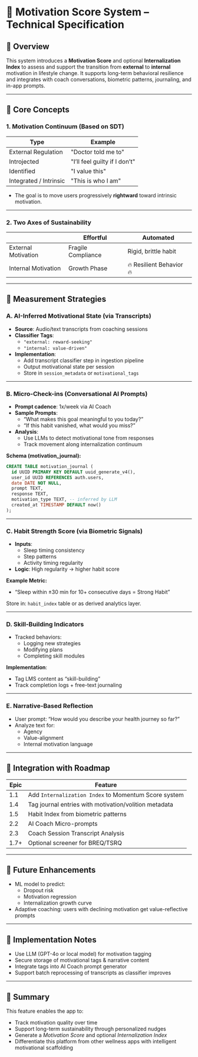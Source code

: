 # 🧠 Motivation Score System – Technical Specification

## 🎯 Overview

This system introduces a **Motivation Score** and optional **Internalization Index** to assess and support the transition from **external** to **internal** motivation in lifestyle change. It supports long-term behavioral resilience and integrates with coach conversations, biometric patterns, journaling, and in-app prompts.

---

## 🔑 Core Concepts

### 1. Motivation Continuum (Based on SDT)
| Type                   | Example                              |
|------------------------|--------------------------------------|
| External Regulation    | "Doctor told me to"                  |
| Introjected            | "I’ll feel guilty if I don’t"        |
| Identified             | "I value this"                       |
| Integrated / Intrinsic | "This is who I am"                   |

- The goal is to move users progressively **rightward** toward intrinsic motivation.

---

### 2. Two Axes of Sustainability

|                       | Effortful        | Automated            |
|-----------------------|------------------|----------------------|
| External Motivation   | Fragile Compliance | Rigid, brittle habit |
| Internal Motivation   | Growth Phase      | 🔥 Resilient Behavior 🔥 |

---

## 🧪 Measurement Strategies

### A. AI-Inferred Motivational State (via Transcripts)

- **Source**: Audio/text transcripts from coaching sessions
- **Classifier Tags**:
  - `"external: reward-seeking"`
  - `"internal: value-driven"`
- **Implementation**:
  - Add transcript classifier step in ingestion pipeline
  - Output motivational state per session
  - Store in `session_metadata` or `motivational_tags`

---

### B. Micro-Check-ins (Conversational AI Prompts)

- **Prompt cadence**: 1x/week via AI Coach
- **Sample Prompts**:
  - “What makes this goal meaningful to you today?”
  - “If this habit vanished, what would you miss?”
- **Analysis**:
  - Use LLMs to detect motivational tone from responses
  - Track movement along internalization continuum

**Schema (motivation_journal):**
```sql
CREATE TABLE motivation_journal (
  id UUID PRIMARY KEY DEFAULT uuid_generate_v4(),
  user_id UUID REFERENCES auth.users,
  date DATE NOT NULL,
  prompt TEXT,
  response TEXT,
  motivation_type TEXT, -- inferred by LLM
  created_at TIMESTAMP DEFAULT now()
);
```

---

### C. Habit Strength Score (via Biometric Signals)

- **Inputs**:
  - Sleep timing consistency
  - Step patterns
  - Activity timing regularity
- **Logic**: High regularity → higher habit score

**Example Metric:**
- “Sleep within ±30 min for 10+ consecutive days = Strong Habit”

Store in: `habit_index` table or as derived analytics layer.

---

### D. Skill-Building Indicators

- Tracked behaviors:
  - Logging new strategies
  - Modifying plans
  - Completing skill modules

**Implementation**:
- Tag LMS content as “skill-building”
- Track completion logs + free-text journaling

---

### E. Narrative-Based Reflection

- User prompt: “How would you describe your health journey so far?”
- Analyze text for:
  - Agency
  - Value-alignment
  - Internal motivation language

---

## 🔗 Integration with Roadmap

| Epic | Feature                            |
|------|------------------------------------|
| 1.1  | Add `Internalization Index` to Momentum Score system |
| 1.4  | Tag journal entries with motivation/volition metadata |
| 1.5  | Habit Index from biometric patterns |
| 2.2  | AI Coach Micro-prompts              |
| 2.3  | Coach Session Transcript Analysis   |
| 1.7+ | Optional screener for BREQ/TSRQ     |

---

## 🚀 Future Enhancements

- ML model to predict:
  - Dropout risk
  - Motivation regression
  - Internalization growth curve
- Adaptive coaching: users with declining motivation get value-reflective prompts

---

## 🧰 Implementation Notes

- Use LLM (GPT-4o or local model) for motivation tagging
- Secure storage of motivational tags & narrative content
- Integrate tags into AI Coach prompt generator
- Support batch reprocessing of transcripts as classifier improves

---

## 📌 Summary

This feature enables the app to:
- Track motivation quality over time
- Support long-term sustainability through personalized nudges
- Generate a *Motivation Score* and optional *Internalization Index*
- Differentiate this platform from other wellness apps with intelligent motivational scaffolding
